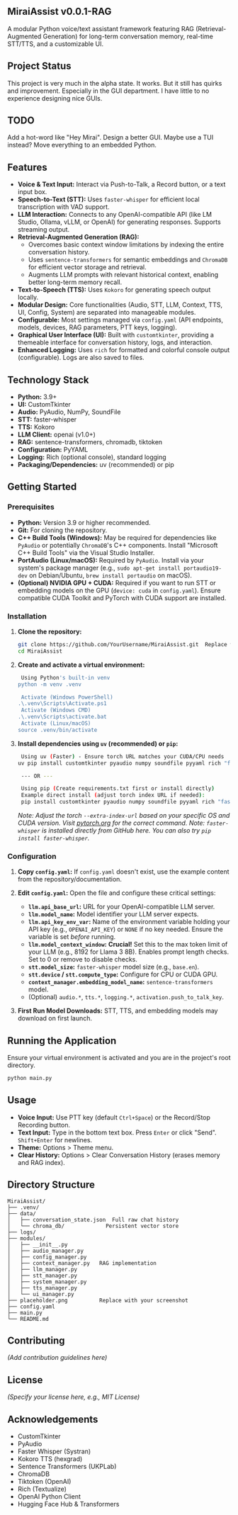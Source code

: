 ## MiraiAssist v0.0.1-RAG

 A modular Python voice/text assistant framework featuring RAG (Retrieval-Augmented Generation) for long-term conversation memory, real-time STT/TTS, and a customizable UI.

## Project Status
This project is very much in the alpha state. It works. But it still has quirks and improvement. Especially in the GUI department. I have little to no experience designing nice GUIs.

## TODO

Add a hot-word like "Hey Mirai".
Design a better GUI. Maybe use a TUI instead?
Move everything to an embedded Python.

 ## Features

 *   **Voice & Text Input:** Interact via Push-to-Talk, a Record button, or a text input box.
 *   **Speech-to-Text (STT):** Uses `faster-whisper` for efficient local transcription with VAD support.
 *   **LLM Interaction:** Connects to any OpenAI-compatible API (like LM Studio, Ollama, vLLM, or OpenAI) for generating responses. Supports streaming output.
 *   **Retrieval-Augmented Generation (RAG):**
     *   Overcomes basic context window limitations by indexing the entire conversation history.
     *   Uses `sentence-transformers` for semantic embeddings and `ChromaDB` for efficient vector storage and retrieval.
     *   Augments LLM prompts with relevant historical context, enabling better long-term memory recall.
 *   **Text-to-Speech (TTS):** Uses `Kokoro` for generating speech output locally.
 *   **Modular Design:** Core functionalities (Audio, STT, LLM, Context, TTS, UI, Config, System) are separated into manageable modules.
 *   **Configurable:** Most settings managed via `config.yaml` (API endpoints, models, devices, RAG parameters, PTT keys, logging).
 *   **Graphical User Interface (UI):** Built with `customtkinter`, providing a themeable interface for conversation history, logs, and interaction.
 *   **Enhanced Logging:** Uses `rich` for formatted and colorful console output (configurable). Logs are also saved to files.

 ## Technology Stack

 *   **Python:** 3.9+
 *   **UI:** CustomTkinter
 *   **Audio:** PyAudio, NumPy, SoundFile
 *   **STT:** faster-whisper
 *   **TTS:** Kokoro
 *   **LLM Client:** openai (v1.0+)
 *   **RAG:** sentence-transformers, chromadb, tiktoken
 *   **Configuration:** PyYAML
 *   **Logging:** Rich (optional console), standard logging
 *   **Packaging/Dependencies:** uv (recommended) or pip

 ## Getting Started

 ### Prerequisites

 *   **Python:** Version 3.9 or higher recommended.
 *   **Git:** For cloning the repository.
 *   **C++ Build Tools (Windows):** May be required for dependencies like `PyAudio` or potentially `ChromaDB`'s C++ components. Install "Microsoft C++ Build Tools" via the Visual Studio Installer.
 *   **PortAudio (Linux/macOS):** Required by `PyAudio`. Install via your system's package manager (e.g., `sudo apt-get install portaudio19-dev` on Debian/Ubuntu, `brew install portaudio` on macOS).
 *   **(Optional) NVIDIA GPU + CUDA:** Required if you want to run STT or embedding models on the GPU (`device: cuda` in `config.yaml`). Ensure compatible CUDA Toolkit and PyTorch with CUDA support are installed.

 ### Installation

 1.  **Clone the repository:**
     ```bash
     git clone https://github.com/YourUsername/MiraiAssist.git  Replace with your repo URL
     cd MiraiAssist
     ```

 2.  **Create and activate a virtual environment:**
     ```bash
      Using Python's built-in venv
     python -m venv .venv

      Activate (Windows PowerShell)
     .\.venv\Scripts\Activate.ps1
      Activate (Windows CMD)
     .\.venv\Scripts\activate.bat
      Activate (Linux/macOS)
     source .venv/bin/activate
     ```

 3.  **Install dependencies using `uv` (recommended) or `pip`:**
     ```bash
      Using uv (Faster) - Ensure torch URL matches your CUDA/CPU needs
     uv pip install customtkinter pyaudio numpy soundfile pyyaml rich "faster-whisper @ git+https://github.com/SYSTRAN/faster-whisper.git" openai kokoro sentence-transformers chromadb tiktoken torch torchaudio --extra-index-url https://download.pytorch.org/whl/cu121

      --- OR ---

      Using pip (Create requirements.txt first or install directly)
      Example direct install (adjust torch index URL if needed):
      pip install customtkinter pyaudio numpy soundfile pyyaml rich "faster-whisper @ git+https://github.com/SYSTRAN/faster-whisper.git" openai kokoro sentence-transformers chromadb tiktoken torch torchaudio --extra-index-url https://download.pytorch.org/whl/cu121
     ```
     *Note: Adjust the torch `--extra-index-url` based on your specific OS and CUDA version. Visit [pytorch.org](https://pytorch.org/) for the correct command.*
     *Note: `faster-whisper` is installed directly from GitHub here. You can also try `pip install faster-whisper`.*

 ### Configuration

 1.  **Copy `config.yaml`:** If `config.yaml` doesn't exist, use the example content from the repository/documentation.

 2.  **Edit `config.yaml`:** Open the file and configure these critical settings:
     *   **`llm.api_base_url`:** URL for your OpenAI-compatible LLM server.
     *   **`llm.model_name`:** Model identifier your LLM server expects.
     *   **`llm.api_key_env_var`:** Name of the environment variable holding your API key (e.g., `OPENAI_API_KEY`) or `NONE` if no key needed. Ensure the variable is set *before* running.
     *   **`llm.model_context_window`:** **Crucial!** Set this to the max token limit of your LLM (e.g., 8192 for Llama 3 8B). Enables prompt length checks. Set to 0 or remove to disable checks.
     *   **`stt.model_size`:** `faster-whisper` model size (e.g., `base.en`).
     *   **`stt.device` / `stt.compute_type`:** Configure for CPU or CUDA GPU.
     *   **`context_manager.embedding_model_name`:** `sentence-transformers` model.
     *   (Optional) `audio.*`, `tts.*`, `logging.*`, `activation.push_to_talk_key`.

 3.  **First Run Model Downloads:** STT, TTS, and embedding models may download on first launch.

 ## Running the Application

 Ensure your virtual environment is activated and you are in the project's root directory.

 ```bash
 python main.py
 ```

 ## Usage

 *   **Voice Input:** Use PTT key (default `Ctrl+Space`) or the Record/Stop Recording button.
 *   **Text Input:** Type in the bottom text box. Press `Enter` or click "Send". `Shift+Enter` for newlines.
 *   **Theme:** Options > Theme menu.
 *   **Clear History:** Options > Clear Conversation History (erases memory and RAG index).

 ## Directory Structure

 ```
 MiraiAssist/
 ├── .venv/
 ├── data/
 │   ├── conversation_state.json  Full raw chat history
 │   └── chroma_db/             Persistent vector store
 ├── logs/
 ├── modules/
 │   ├── __init__.py
 │   ├── audio_manager.py
 │   ├── config_manager.py
 │   ├── context_manager.py   RAG implementation
 │   ├── llm_manager.py
 │   ├── stt_manager.py
 │   ├── system_manager.py
 │   ├── tts_manager.py
 │   └── ui_manager.py
 ├── placeholder.png          Replace with your screenshot
 ├── config.yaml
 ├── main.py
 └── README.md
 ```

 ## Contributing

 *(Add contribution guidelines here)*

 ## License

 *(Specify your license here, e.g., MIT License)*

 ## Acknowledgements

 *   CustomTkinter
 *   PyAudio
 *   Faster Whisper (Systran)
 *   Kokoro TTS (hexgrad)
 *   Sentence Transformers (UKPLab)
 *   ChromaDB
 *   Tiktoken (OpenAI)
 *   Rich (Textualize)
 *   OpenAI Python Client
 *   Hugging Face Hub & Transformers
